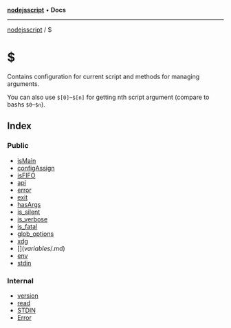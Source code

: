 [**nodejsscript**](../../README.md) • **Docs**

***

[nodejsscript](../../README.md) / $

# $

Contains configuration for current script and methods
for managing arguments.

You can also use `$[0]`–`$[n]` for getting nth script argument (compare to bashs `$0`–`$n`).

## Index

### Public

- [isMain](functions/isMain.md)
- [configAssign](functions/configAssign.md)
- [isFIFO](functions/isFIFO.md)
- [api](functions/api.md)
- [error](functions/error.md)
- [exit](functions/exit.md)
- [hasArgs](functions/hasArgs.md)
- [is\_silent](variables/is_silent.md)
- [is\_verbose](variables/is_verbose.md)
- [is\_fatal](variables/is_fatal.md)
- [glob\_options](variables/glob_options.md)
- [xdg](variables/xdg.md)
- [$](variables/$.md)
- [env](variables/env.md)
- [stdin](variables/stdin.md)

### Internal

- [version](variables/version.md)
- [read](functions/read.md)
- [STDIN](interfaces/STDIN.md)
- [Error](variables/Error.md)
